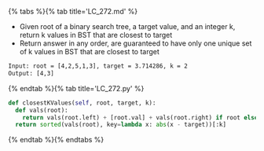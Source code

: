 {% tabs %}{% tab title='LC_272.md' %}

* Given root of a binary search tree, a target value, and an integer k, return k values in BST that are closest to target
* Return answer in any order, are guaranteed to have only one unique set of k values in BST that are closest to target

```txt
Input: root = [4,2,5,1,3], target = 3.714286, k = 2
Output: [4,3]
```

{% endtab %}{% tab title='LC_272.py' %}

```py
def closestKValues(self, root, target, k):
  def vals(root):
    return vals(root.left) + [root.val] + vals(root.right) if root else []
  return sorted(vals(root), key=lambda x: abs(x - target))[:k]
```

{% endtab %}{% endtabs %}
